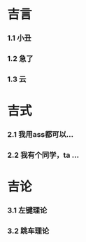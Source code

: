 # 吉言
### 1.1 小丑
### 1.2 急了
### 1.3 云

# 吉式
### 2.1 我用ass都可以...
### 2.2 我有个同学，ta ...

# 吉论
### 3.1 左键理论
### 3.2 跳车理论
